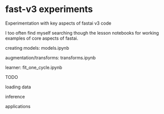 # fast-v3 experiments

Experimentation with key aspects of fastai v3 code

I too often find myself searching though the lesson notebooks for working examples of core aspects of fastai. 

creating models: models.ipynb

augmentation/transforms: transforms.ipynb

learner: fit_one_cycle.ipynb

TODO

loading data

inference

applications

